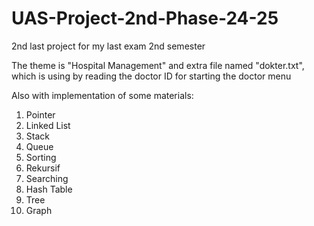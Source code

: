# UAS-Project-2nd-Phase-24-25

2nd last project for my last exam 2nd semester

The theme is "Hospital Management"
and extra file named "dokter.txt", which is using by reading the doctor ID for starting the doctor menu

Also with implementation of some materials:
1. Pointer
2. Linked List
3. Stack
4. Queue
5. Sorting
6. Rekursif
7. Searching
8. Hash Table
9. Tree
10. Graph
